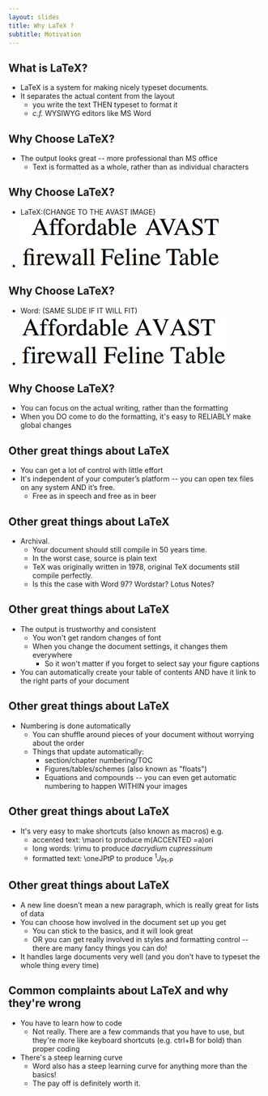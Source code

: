 ```yaml
---
layout: slides
title: Why LaTeX ?
subtitle: Motivation
---
```

## What is LaTeX?

- LaTeX is a system for making nicely typeset documents.
- It separates the actual content from the layout
    - you write the text THEN typeset to format it
    - *c.f.* WYSIWYG editors like MS Word

## Why Choose LaTeX?

- The output looks great -- more professional than MS office
    - Text is formatted as a whole, rather than as individual characters


## Why Choose LaTeX? 

- LaTeX:(CHANGE TO THE AVAST IMAGE}
- ![this is the image's title](fig/Sample_latex.png "this is the image's alt text")
## Why Choose LaTeX?
- Word: (SAME SLIDE IF IT WILL FIT)
- ![this is the image's title](fig/Sample_word.png "this is the image's alt text")

## Why Choose LaTeX? 
- You can focus on the actual writing, rather than the formatting
- When you DO come to do the formatting, it's easy to RELIABLY make global changes

## Other great things about LaTeX
- You can get a lot of control with little effort
- It's independent of your computer’s platform -- you can open tex files on any system AND it’s free.
    - Free as in speech and free as in beer
    
## Other great things about LaTeX
- Archival.
    - Your document should still compile in 50 years time.  
    - In the worst case, source is plain text
    - TeX was originally written in 1978, original TeX documents still compile perfectly.
    - Is this the case with Word 97?  Wordstar?  Lotus Notes?

## Other great things about LaTeX

- The output is trustworthy and consistent
    - You won't get random changes of font
    - When you change the document settings, it changes them everywhere
        - So it won't matter if you forget to select say your figure captions
- You can automatically create your table of contents AND have it link to the right parts of your document

## Other great things about LaTeX

- Numbering is done automatically
    - You can shuffle around pieces of your document without worrying about the order
    - Things that update automatically:
        - section/chapter numbering/TOC
        - Figures/tables/schemes (also known as "floats")
        - Equations and compounds -- you can even get automatic numbering to happen WITHIN your images


## Other great things about LaTeX

- It's very easy to make shortcuts (also known as macros) e.g.
    - accented text: \maori to produce m(ACCENTED \=a)ori
    - long words: \rimu to produce *dacrydium cupressinum*
    - formatted text: \oneJPtP to produce <sup>1</sup>*J*<sub>Pt-P</sub>

## Other great things about LaTeX

- A new line doesn't mean a new paragraph, which is really great for lists of data
- You can choose how involved in the document set up you get
    - You can stick to the basics, and it will look great
    - OR you can get really involved in styles and formatting control -- there are many fancy things you can do!
- It handles large documents very well (and you don't have to typeset the whole thing every time)
  
## Common complaints about LaTeX and why they're wrong

- You have to learn how to code
    - Not really.  There are a few commands that you have to use, but they're more like keyboard shortcuts (e.g. ctrl+B for bold) than proper coding
- There's a steep learning curve
    - Word also has a steep learning curve for anything more than the basics!
    - The pay off is definitely worth it.
